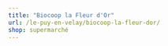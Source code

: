 ```yaml
---
title: "Biocoop la Fleur d'Or"
url: /le-puy-en-velay/biocoop-la-fleur-dor/
shop: supermarché
---
```

